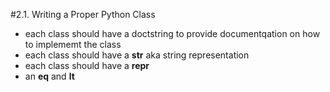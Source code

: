 #2.1. Writing a Proper Python Class

- each class should have a doctstring to provide documentqation on how to implememt the class
- each class should have a __str__ aka string representation
- each class should have a __repr__ 
- an __eq__ and __lt__
